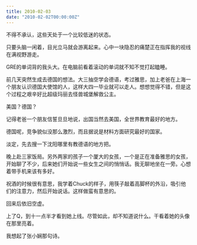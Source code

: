 ```yaml
---
title: 2010-02-03
date: "2010-02-02T00:00:00Z"
---
```

不得不承认，这些天处于一个比较低迷的状态。

只要头脑一闲着，目光立马就会游离起来。心中一块隐忍的痛楚正在指挥我的视线在满视野游走。

GRE的单词背的我头大。在电脑前看着滚动的单词就不知不觉打起瞌睡。

前几天突然生成去德国的想法。大三抽空学会德语，考过雅思，加上老爸在上海一个朋友认识德国大使馆的人，这样大四一毕业就可以走人。想想觉得不错，但是这个过程之艰辛好比超级玛丽去怪兽城堡解救公主。

美国？德国？

记得老爸一个朋友信誓旦旦地说，出国当然去美国，全世界教育最好的地方。

德国呢，竞争貌似没那么激烈，而且据说是材料方面研究最好的国家。

淡定，先去搜一下沈阳哪里有教德语的地方把。

晚上赴三家饭局。另外两家的孩子一个厦大的女孩，一个是正在准备雅思的女孩，开始聊了不少，后来她们开始说一些女生之间的悄悄话。我无聊地坐在一旁。心想着带手机来该有多好。

祝酒的时候很有意思，我学着Chuck的样子，用筷子敲着高脚杯的外沿，吸引他们的注意力，然后开始说话。这样做蛮有意思的。

回来后依旧空虚。

上了Q，到十一点半才看到她上线。尽管如此，却不知道说什么。干看着她的头像在那里亮着。

我想起了张小娴那句诗。